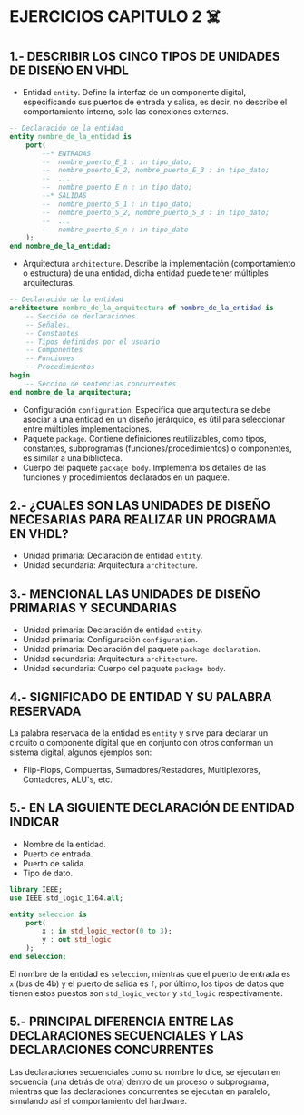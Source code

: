 # EJERCICIOS CAPITULO 2 :skull_and_crossbones:

## 1.- DESCRIBIR LOS CINCO TIPOS DE UNIDADES DE DISEÑO EN VHDL

- Entidad `entity`. Define la interfaz de un componente digital, especificando sus puertos de entrada y salisa, es decir, no describe el comportamiento interno, solo las conexiones externas.

```vhd
-- Declaración de la entidad
entity nombre_de_la_entidad is
    port(
        --* ENTRADAS
        --  nombre_puerto_E_1 : in tipo_dato;
        --  nombre_puerto_E_2, nombre_puerto_E_3 : in tipo_dato;
        --  ...
        --  nombre_puerto_E_n : in tipo_dato;
        --* SALIDAS
        --  nombre_puerto_S_1 : in tipo_dato;
        --  nombre_puerto_S_2, nombre_puerto_S_3 : in tipo_dato;
        --  ...
        --  nombre_puerto_S_n : in tipo_dato
    );
end nombre_de_la_entidad;
```

- Arquitectura `architecture`. Describe la implementación (comportamiento o estructura) de una entidad, dicha entidad puede tener múltiples arquitecturas.

```vhd
-- Declaración de la entidad
architecture nombre_de_la_arquitectura of nombre_de_la_entidad is
    -- Sección de declaraciones.
    -- Señales.
    -- Constantes
    -- Tipos definidos por el usuario
    -- Componentes
    -- Funciones
    -- Procedimientos
begin
    -- Seccion de sentencias concurrentes
end nombre_de_la_arquitectura;
```

- Configuración `configuration`. Especifica que arquitectura se debe asociar a una entidad en un diseño jerárquico, es útil para seleccionar entre múltiples implementaciones.
- Paquete `package`. Contiene definiciones reutilizables, como tipos, constantes, subprogramas (funciones/procedimientos) o componentes, es similar a una biblioteca.
- Cuerpo del paquete `package body`. Implementa los detalles de las funciones y procedimientos declarados en un paquete.

## 2.- ¿CUALES SON LAS UNIDADES DE DISEÑO NECESARIAS PARA REALIZAR UN PROGRAMA EN VHDL?

- Unidad primaria: Declaración de entidad `entity`.
- Unidad secundaria: Arquitectura `architecture`.

## 3.- MENCIONAL LAS UNIDADES DE DISEÑO PRIMARIAS Y SECUNDARIAS

- Unidad primaria: Declaración de entidad `entity`.
- Unidad primaria: Configuración `configuration`.
- Unidad primaria: Declaración del paquete `package declaration`.
- Unidad secundaria: Arquitectura `architecture`.
- Unidad secundaria: Cuerpo del paquete `package body`.

## 4.- SIGNIFICADO DE ENTIDAD Y SU PALABRA RESERVADA

La palabra reservada de la entidad es `entity` y sirve para declarar un circuito o componente digital que en conjunto con otros conforman un sistema digital, algunos ejemplos son:

- Flip-Flops, Compuertas, Sumadores/Restadores, Multiplexores, Contadores, ALU's, etc.

## 5.- EN LA SIGUIENTE DECLARACIÓN DE ENTIDAD INDICAR

- Nombre de la entidad.
- Puerto de entrada.
- Puerto de salida.
- Tipo de dato.

```vhd
library IEEE;
use IEEE.std_logic_1164.all;

entity seleccion is
    port(
        x : in std_logic_vector(0 to 3);
        y : out std_logic
    );
end seleccion;
```

El nombre de la entidad es `seleccion`, mientras que el puerto de entrada es `x` (bus de 4b) y el puerto de salida es `f`, por último, los tipos de datos que tienen estos puestos son `std_logic_vector` y `std_logic` respectivamente.

## 5.- PRINCIPAL DIFERENCIA ENTRE LAS DECLARACIONES SECUENCIALES Y LAS DECLARACIONES CONCURRENTES

Las declaraciones secuenciales como su nombre lo dice, se ejecutan en secuencia (una detrás de otra) dentro de un proceso o subprograma, mientras que las declaraciones concurrentes se ejecutan en paralelo, simulando así el comportamiento del hardware.
